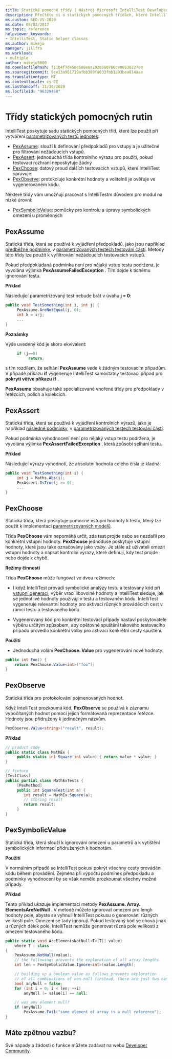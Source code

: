```yaml
---
title: Statické pomocné třídy | Nástroj Microsoft IntelliTest Developer test Tool
description: Přečtěte si o statických pomocných třídách, které IntelliTest poskytuje pro vytváření parametrizovaných testů jednotek.
ms.custom: SEO-VS-2020
ms.date: 05/02/2017
ms.topic: reference
helpviewer_keywords:
- IntelliTest, Static helper classes
ms.author: mikejo
manager: jillfra
ms.workload:
- multiple
author: mikejo5000
ms.openlocfilehash: f11b4f7d456e588e6a2920580766ce06530227e0
ms.sourcegitcommit: 9ce13a961719afbb389fa033fbb1a93bea814aae
ms.translationtype: MT
ms.contentlocale: cs-CZ
ms.lasthandoff: 11/30/2020
ms.locfileid: "96329468"
---
```

# <a name="static-helper-classes"></a>Třídy statických pomocných rutin

IntelliTest poskytuje sadu statických pomocných tříd, které lze použít při vytváření [parametrizovaných testů jednotek](test-generation.md#parameterized-unit-testing):

* [PexAssume](#pexassume): slouží k definování předpokladů pro vstupy a je užitečné pro filtrování nežádoucích vstupů.
* [PexAssert](#pexassert): jednoduchá třída kontrolního výrazu pro použití, pokud testovací rozhraní neposkytuje žádný
* [PexChoose](#pexchoose): datový proud dalších testovacích vstupů, které IntelliTest spravuje
* [PexObserve](#pexobserve): protokoluje konkrétní hodnoty a volitelně je ověřuje ve vygenerovaném kódu.

Některé třídy vám umožňují pracovat s IntelliTestm důvodem pro modul na nízké úrovni:

* [PexSymbolicValue](#pexsymbolicvalue): pomůcky pro kontrolu a úpravy symbolických omezení u proměnných

<a name="pexassume"></a>
## <a name="pexassume"></a>PexAssume

Statická třída, která se používá k vyjádření předpokladů, jako jsou například [předběžné podmínky](test-generation.md#precondition), v [parametrizovaných testech testování částí](test-generation.md#parameterized-unit-testing). Metody této třídy lze použít k vyfiltrování nežádoucích testovacích vstupů.

Pokud předpokládaná podmínka není pro nějaký vstup testu podržena, je vyvolána výjimka **PexAssumeFailedException** . Tím dojde k tichému ignorování testu.

**Příklad**

Následující parametrizovaný test nebude brát v úvahu **j = 0**:

```csharp
public void TestSomething(int i, int j) {
     PexAssume.AreNotEqual(j, 0);
     int k = i/j;
     ...
}
```

**Poznámky**

Výše uvedený kód je skoro ekvivalent:

```csharp
     if (j==0)
          return;
```

s tím rozdílem, že selhání **PexAssume** vede k žádným testovacím případům. V případě příkazu **if** vygeneruje IntelliTest samostatný testovací případ pro **pokrytí větve příkazu** **if** .

**PexAssume** obsahuje také specializované vnořené třídy pro předpoklady v řetězcích, polích a kolekcích.

<a name="pexassert"></a>
## <a name="pexassert"></a>PexAssert

Statická třída, která se používá k vyjádření kontrolních výrazů, jako je například [následné podmínky](test-generation.md#postcondition), v [parametrizovaných testech testování částí](test-generation.md#parameterized-unit-testing).

Pokud podmínka vyhodnocení není pro nějaký vstup testu podržena, je vyvolána výjimka **PexAssertFailedException** , která způsobí selhání testu.

**Příklad**

Následující výrazy vyhodnotí, že absolutní hodnota celého čísla je kladná:

```csharp
public void TestSomething(int i) {
     int j = Maths.Abs(i);
     PexAssert.IsTrue(j >= 0);
     ...
}
```

<a name="pexchoose"></a>
## <a name="pexchoose"></a>PexChoose

Statická třída, která poskytuje pomocné vstupní hodnoty k testu, který lze použít k implementaci [parametrizovaných modelů](input-generation.md#parameterized-mocks).

Třída **PexChoose** vám nepomáhá určit, zda test projde nebo se nezdařil pro konkrétní vstupní hodnoty. **PexChoose** jednoduše poskytuje vstupní hodnoty, které jsou také označovány jako *volby*. Je stále až uživateli omezit vstupní hodnoty a napsat kontrolní výrazy, které definují, kdy test projde nebo dojde k chybě.

**Režimy činností**

Třída **PexChoose** může fungovat ve dvou režimech:

* I když IntelliTest provádí symbolické analýzy testu a testovaný kód při [vstupní generaci](input-generation.md), výběr vrací libovolné hodnoty a IntelliTest sleduje, jak se jednotlivé hodnoty používají v testu a testovaném kódu. IntelliTest vygeneruje relevantní hodnoty pro aktivaci různých prováděcích cest v rámci testu a testovaného kódu.

* Vygenerovaný kód pro konkrétní testovací případy nastaví poskytovatele výběru určitým způsobem, aby opětovné spuštění takového testovacího případu provedlo konkrétní volby pro aktivaci konkrétní cesty spuštění.

**Použití**

* Jednoduchá volání **PexChoose. Value** pro vygenerování nové hodnoty:

```csharp
public int Foo() {
    return PexChoose.Value<int>("foo");
}
```

<a name="pexobserve"></a>
## <a name="pexobserve"></a>PexObserve

Statická třída pro protokolování pojmenovaných hodnot.

Když IntelliTest prozkoumá kód, **PexObserve** se používá k záznamu vypočítaných hodnot pomocí jejich formátovaná reprezentace řetězce. Hodnoty jsou přidruženy k jedinečným názvům.

```csharp
PexObserve.Value<string>("result", result);
```

**Příklad**

```csharp
// product code
public static class MathEx {
     public static int Square(int value) { return value * value; }
}

// fixture
[TestClass]
public partial class MathExTests {
     [PexMethod]
     public int SquareTest(int a) {
        int result = MathEx.Square(a);
        // storing result
        return result;
     }
}
```

<a name="pexsymbolicvalue"></a>
## <a name="pexsymbolicvalue"></a>PexSymbolicValue

Statická třída, která slouží k ignorování omezení u parametrů a k vytištění symbolických informací přidružených k hodnotám.

**Použití**

V normálním případě se IntelliTest pokusí pokrýt všechny cesty provádění kódu během provádění. Zejména při výpočtu podmínek předpokladu a podmínky vyhodnocení by se však nemělo prozkoumat všechny možné případy.

**Příklad**

Tento příklad ukazuje implementaci metody **PexAssume. Array. ElementsAreNotNull** .
V metodě můžete ignorovat omezení pro lengh hodnoty pole, abyste se vyhnuli IntelliTest pokusu o generování různých velikostí pole. Omezení se tady ignorují. Pokud testovaný kód se chová jinak u různých délek pole, IntelliTest nemůže generovat různá pole velikosti z omezení testovaného kódu.

```csharp
public static void AreElementsNotNull<T>(T[] value)
    where T : class
{
    PexAssume.NotNull(value);
    // the followings prevents the exploration of all array lengths
    int len = PexSymbolicValue.Ignore<int>(value.Length);

    // building up a boolean value as follows prevents exploration
    // of all combinations of non-null (instead, there are just two cases)
    bool anyNull = false;
    for (int i = 0; i < len; ++i)
        anyNull |= value[i] == null;

    // was any element null?
    if (anyNull)
        PexAssume.Fail("some element of array is a null reference");
}
```

## <a name="got-feedback"></a>Máte zpětnou vazbu?

Své nápady a žádosti o funkce můžete zadávat na webu [Developer Community](https://developercommunity.visualstudio.com/content/idea/post.html?space=8).
